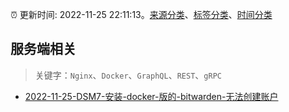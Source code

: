 :alarm_clock: 更新时间: 2022-11-25 22:11:13。[来源分类](../README.md)、[标签分类](../TAGS.md)、[时间分类](../TIMELINE.md)

## 服务端相关


> 关键字：`Nginx`、`Docker`、`GraphQL`、`REST`、`gRPC`



- [2022-11-25-DSM7-安装-docker-版的-bitwarden-无法创建账户](https://www.v2ex.com/t/897997) 